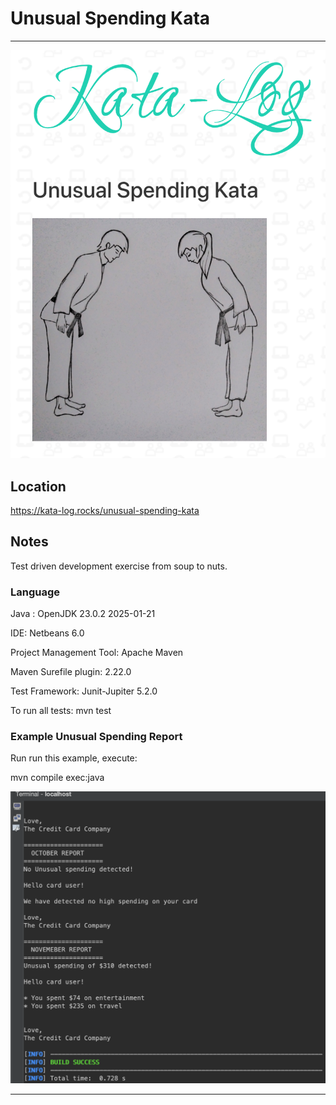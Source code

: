 # Unusual Spending Kata
------
![](https://github.com/TitusQuinctiusFlamininus/Code-Automation-Examples/blob/main/unusual-spending-kata/unusual-spending.png)


## Location 
https://kata-log.rocks/unusual-spending-kata


## Notes
Test driven development exercise from soup to nuts.

### Language
Java : OpenJDK 23.0.2 2025-01-21

IDE: Netbeans 6.0

Project Management Tool: Apache Maven

Maven Surefile plugin: 2.22.0

Test Framework: Junit-Jupiter 5.2.0

To run all tests: mvn test

### Example Unusual Spending Report
Run run this example, execute: 

 mvn compile exec:java

![](https://github.com/TitusQuinctiusFlamininus/Code-Automation-Examples/blob/main/unusual-spending-kata/results.png)

------
